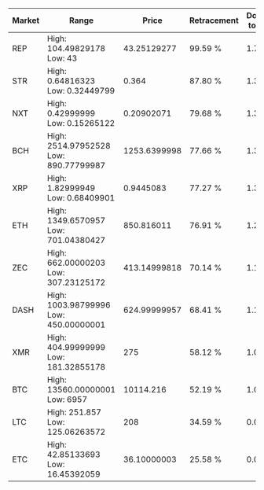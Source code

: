 | Market | Range | Price| Retracement | Doubles to 50% |
| --- | --- | --- | --- | --- |
| REP | High: 104.49829178<br />Low: 43 | 43.25129277 | 99.59 % | 1.71 |
| STR | High: 0.64816323<br />Low: 0.32449799 | 0.364 | 87.80 % | 1.34 |
| NXT | High: 0.42999999<br />Low: 0.15265122 | 0.20902071 | 79.68 % | 1.39 |
| BCH | High: 2514.97952528<br />Low: 890.77799987 | 1253.6399998 | 77.66 % | 1.36 |
| XRP | High: 1.82999949<br />Low: 0.68409901 | 0.9445083 | 77.27 % | 1.33 |
| ETH | High: 1349.6570957<br />Low: 701.04380427 | 850.816011 | 76.91 % | 1.21 |
| ZEC | High: 662.00000203<br />Low: 307.23125172 | 413.14999818 | 70.14 % | 1.17 |
| DASH | High: 1003.98799996<br />Low: 450.00000001 | 624.99999957 | 68.41 % | 1.16 |
| XMR | High: 404.99999999<br />Low: 181.32855178 | 275 | 58.12 % | 1.07 |
| BTC | High: 13560.00000001<br />Low: 6957 | 10114.216 | 52.19 % | 1.01 |
| LTC | High: 251.857<br />Low: 125.06263572 | 208 | 34.59 % | 0.00 |
| ETC | High: 42.85133693<br />Low: 16.45392059 | 36.10000003 | 25.58 % | 0.00 |
